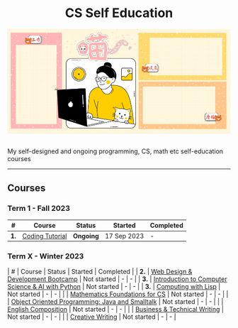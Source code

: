 <div align="center">
  <h1>CS Self Education</h1>
  <img src="banner.jpg" align="center"/>
  <br/><br/>
</div>

My self-designed and ongoing programming, CS, math etc self-education courses

---

## Courses

### Term 1 - Fall 2023

| # | Course | Status | Started | Completed |
| ----------- | ----------- | ----------- | ----------- | ----------- |
| **1.** | [Coding Tutorial](https://github.com/abeerration/Coding-Tutorial) | **Ongoing** | 17 Sep 2023 | - |

### Term X - Winter 2023

| # | Course | Status | Started | Completed |
| **2.** | [Web Design & Development Bootcamp](https://github.com/abeerration/Web-Design-Development-Bootcamp) | Not started | - | - |
| **3.** | [Introduction to Computer Science & AI with Python]() | Not started | - | - |
| **3.** | [Computing with Lisp]() | Not started | - | - |
| | [Mathematics Foundations for CS]() | Not started | - | - |
| | [Object Oriented Programming: Java and Smalltalk]() | Not started | - | - |
| | [English Composition]() | Not started | - | - |
| | [Business & Technical Writing]() | Not started | - | - |
| | [Creative Writing]() | Not started | - | - |
